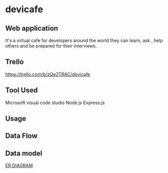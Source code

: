 # devicafe

## Web application

It's a virtual cafe for developers around the world they can learn, ask , help others and be prepared for their interviews.

##  Trello 

https://trello.com/b/zQe2TRAC/devicafe

## Tool Used

Microsoft  visual code studio 
Node.js
Express.js

## Usage 

## Data Flow

## Data model 
[ER DIAGRAM](https://drive.google.com/file/d/1jPR0BJp7auCNzFhRuiF3g2zHGlz6GtOK/view?usp=sharing)

